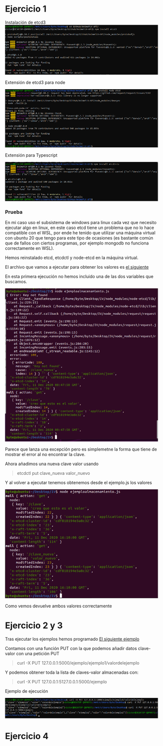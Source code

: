 # Ejercicio 1

Instalación de etcd3
![](img/install.png)

Extensión de etcd3 para node

![](img/nodeext.png)

Extensión para Typescript

![](img/typeext.png)

### Prueba

En mi caso uso el subsistema de windows para linux cada vez que necesito ejecutar algo en linux, en este caso etcd tiene un problema que no lo hace compatible con el WSL, por ende he tenido que utilizar una máquina virtual con ubuntu 20 que tengo para este tipo de ocasiones (es bastante común que de fallos con ciertos programas, por ejemplo mongodb no funciona correctamente en WSL).

Hemos reinstalado etcd, etcdctl y node-etcd en la máquina virtual.

El archivo que vamos a ejecutar para obtener los valores es [el siguiente](https://github.com/bytevictor/EjerciciosIV/blob/master/H6/ejemploalmacenamiento.js)

En esta primera ejecución no hemos incluido una de las dos variables que buscamos.

![](img/ejec1.png)

Parece que lanza una excepción pero es simplemetne la forma que tiene de mostrar el error al no encontrar la clave.

Ahora añadimos una nueva clave valor usando

> etcdctl put clave_nueva valor_nuevo

Y al volver a ejecutar tenemos obtenemos desde el ejemplo.js los valores

![](img/ejec2.png)

Como vemos devuelve ambos valores correctamente

# Ejercicio 2 y 3

Tras ejecutar los ejemplos hemos programado [El siguiente ejemplo](https://github.com/bytevictor/EjerciciosIV/blob/master/H6/express-ejemplo.js)

Contamos con una función PUT con la que podemos añadir datos clave-valor con una petición PUT

> curl -X PUT 127.0.0.1:5000/ejemplo/ejemplo1/valordelejemplo

Y podemos obtener toda la lista de claves-valor almacenadas con:

> curl -X PUT 127.0.0.1:5127.0.0.1:5000/ejemplo

Ejemplo de ejecución

![](img/salida_curl.png)

# Ejercicio 4




